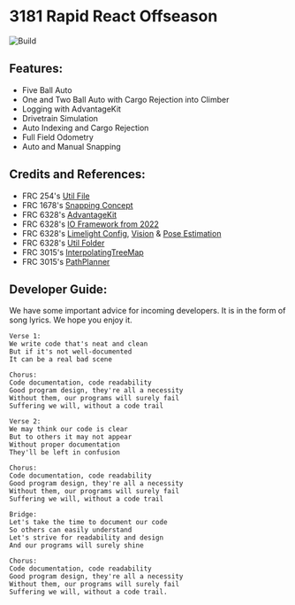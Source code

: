 # 3181 Rapid React Offseason 
![Build](https://github.com/pittsfordrobotics/rapidreact2022/actions/workflows/frcbuild.yml/badge.svg?branch=advantageKit)
## Features:
- Five Ball Auto
- One and Two Ball Auto with Cargo Rejection into Climber
- Logging with AdvantageKit
- Drivetrain Simulation 
- Auto Indexing and Cargo Rejection
- Full Field Odometry
- Auto and Manual Snapping

## Credits and References:
- FRC 254's [Util File](https://raw.githubusercontent.com/Team254/FRC-2020-Public/master/src/main/java/com/team254/lib/util/Util.java)
- FRC 1678's [Snapping Concept](https://github.com/frc1678/C2022)
- FRC 6328's [AdvantageKit](https://github.com/Mechanical-Advantage/AdvantageKit)
- FRC 6328's [IO Framework from 2022](https://github.com/Mechanical-Advantage/RobotCode2022/tree/main/src/main/java/frc/robot/subsystems)
- FRC 6328's [Limelight Config](https://github.com/Mechanical-Advantage/RobotCode2022/blob/main/2022_Targets.vpr), [Vision](https://github.com/Mechanical-Advantage/RobotCode2022/tree/main/src/main/java/frc/robot/subsystems/vision) & [Pose Estimation](https://github.com/Mechanical-Advantage/RobotCode2022/blob/main/src/main/java/frc/robot/RobotState.java)
- FRC 6328's [Util Folder](https://github.com/Mechanical-Advantage/RobotCode2022/tree/main/src/main/java/frc/robot/util) 
- FRC 3015's [InterpolatingTreeMap](https://github.com/3015RangerRobotics/RobotCode2021/blob/main/src/main/java/lib/LookupTable.java)
- FRC 3015's [PathPlanner](https://github.com/mjansen4857/pathplanner)

## Developer Guide:
We have some important advice for incoming developers. It is in the form of song
lyrics. We hope you enjoy it.


```
Verse 1:
We write code that's neat and clean
But if it's not well-documented
It can be a real bad scene

Chorus:
Code documentation, code readability
Good program design, they're all a necessity
Without them, our programs will surely fail
Suffering we will, without a code trail

Verse 2:
We may think our code is clear
But to others it may not appear
Without proper documentation
They'll be left in confusion

Chorus:
Code documentation, code readability
Good program design, they're all a necessity
Without them, our programs will surely fail
Suffering we will, without a code trail

Bridge:
Let's take the time to document our code
So others can easily understand
Let's strive for readability and design
And our programs will surely shine

Chorus:
Code documentation, code readability
Good program design, they're all a necessity
Without them, our programs will surely fail
Suffering we will, without a code trail.
```